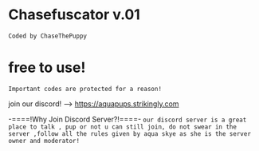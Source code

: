 # Chasefuscator v.01
`Coded by ChaseThePuppy`
 # free to use!
 `Important codes are protected for a reason!`

join our discord! --> https://aquapups.strikingly.com

-====!Why Join Discord Server?!====-
`our discord server is a great place to talk , pup or not u can still join, do not swear in the server ,follow all the rules given by aqua skye as she is the server owner and moderator!`
